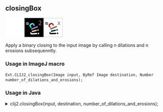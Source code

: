 ## closingBox
<img src="images/mini_empty_logo.png"/><img src="images/mini_clij2_logo.png"/><img src="images/mini_clijx_logo.png"/>

Apply a binary closing to the input image by calling n dilations and n erosions subsequenntly.

### Usage in ImageJ macro
```
Ext.CLIJ2_closingBox(Image input, ByRef Image destination, Number number_of_dilations_and_erosions);
```


### Usage in Java


<details>

<summary>
clij2.closingBox(input, destination, number_of_dilations_and_erosions);
</summary>
```
// init CLIJ and GPU
import net.haesleinhuepf.clij2.CLIJ2;
import net.haesleinhuepf.clij.clearcl.ClearCLBuffer;
CLIJ2 clij2 = CLIJ2.getInstance();

// get input parameters
ClearCLBuffer input = clij2.push(inputImagePlus);
destination = clij2.create(input);
int number_of_dilations_and_erosions = 10;
```

```
// Execute operation on GPU
clij2.closingBox(input, destination, number_of_dilations_and_erosions);
```

```
//show result
destinationImagePlus = clij2.pull(destination);
destinationImagePlus.show();

// cleanup memory on GPU
clij2.release(input);
clij2.release(destination);
```


</details>



### Usage in Matlab


<details>

<summary>
clij2.closingBox(input, destination, number_of_dilations_and_erosions);
</summary>
```
% init CLIJ and GPU
clij2 = init_clatlab();

% get input parameters
input = clij2.pushMat(input_matrix);
destination = clij2.create(input);
number_of_dilations_and_erosions = 10;
```

```
% Execute operation on GPU
clij2.closingBox(input, destination, number_of_dilations_and_erosions);
```

```
% show result
destination = clij2.pullMat(destination)

% cleanup memory on GPU
clij2.release(input);
clij2.release(destination);
```


</details>



### Usage in Icy


details>

<summary>
clij2.closingBox(input, destination, number_of_dilations_and_erosions);
</summary>
```
// init CLIJ and GPU
importClass(net.haesleinhuepf.clicy.CLICY);
importClass(Packages.icy.main.Icy);

clij2 = CLICY.getInstance();

// get input parameters
input_sequence = getSequence();input = clij2.pushSequence(input_sequence);
destination = clij2.create(input);
number_of_dilations_and_erosions = 10;
```

```
// Execute operation on GPU
clij2.closingBox(input, destination, number_of_dilations_and_erosions);
```

```
// show result
destination_sequence = clij2.pullSequence(destination)
Icy.addSequence(destination_sequence
// cleanup memory on GPU
clij2.release(input);
clij2.release(destination);
```


</details>





### Example notebooks
<a href="https://clij.github.io/clij2-docs/md/binary_processing"><img src="images/language_macro.png" height="20"/></a> [binary_processing](https://clij.github.io/clij2-docs/md/binary_processing)  




### Example scripts
<a href="https://github.com/clij/clij2-docs/blob/master/src/main/macro/binary_processing.ijm"><img src="images/language_macro.png" height="20"/></a> [binary_processing.ijm](https://github.com/clij/clij2-docs/blob/master/src/main/macro/binary_processing.ijm)  


[Back to CLIJ2 reference](https://clij.github.io/clij2-docs/reference)
[Back to CLIJ2 documentation](https://clij.github.io/clij2-docs)

[Imprint](https://clij.github.io/imprint)
